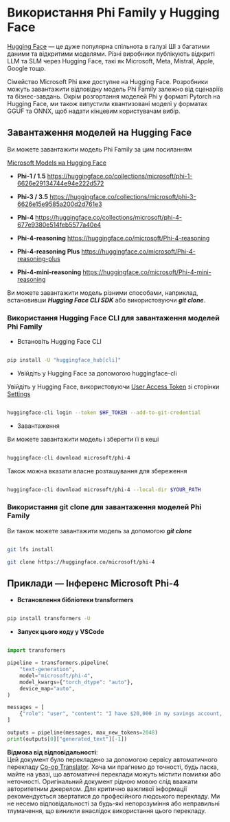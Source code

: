 <!--
CO_OP_TRANSLATOR_METADATA:
{
  "original_hash": "624fe133fba62773979d45f54519f7bb",
  "translation_date": "2025-07-16T18:55:54+00:00",
  "source_file": "md/01.Introduction/02/01.HF.md",
  "language_code": "uk"
}
-->
# **Використання Phi Family у Hugging Face**


[Hugging Face](https://huggingface.co/) — це дуже популярна спільнота в галузі ШІ з багатими даними та відкритими моделями. Різні виробники публікують відкриті LLM та SLM через Hugging Face, такі як Microsoft, Meta, Mistral, Apple, Google тощо.

Сімейство Microsoft Phi вже доступне на Hugging Face. Розробники можуть завантажити відповідну модель Phi Family залежно від сценаріїв та бізнес-завдань. Окрім розгортання моделей Phi у форматі Pytorch на Hugging Face, ми також випустили квантизовані моделі у форматах GGUF та ONNX, щоб надати кінцевим користувачам вибір.


## **Завантаження моделей на Hugging Face**

Ви можете завантажити модель Phi Family за цим посиланням

[Microsoft Models на Hugging Face](https://huggingface.co/microsoft)

-  **Phi-1 / 1.5** https://huggingface.co/collections/microsoft/phi-1-6626e29134744e94e222d572

-  **Phi-3 / 3.5** https://huggingface.co/collections/microsoft/phi-3-6626e15e9585a200d2d761e3

-  **Phi-4** https://huggingface.co/collections/microsoft/phi-4-677e9380e514feb5577a40e4

- **Phi-4-reasoning** https://huggingface.co/microsoft/Phi-4-reasoning

- **Phi-4-reasoning Plus** https://huggingface.co/microsoft/Phi-4-reasoning-plus 

- **Phi-4-mini-reasoning** https://huggingface.co/microsoft/Phi-4-mini-reasoning

Ви можете завантажити модель різними способами, наприклад, встановивши ***Hugging Face CLI SDK*** або використовуючи ***git clone***.

### **Використання Hugging Face CLI для завантаження моделей Phi Family**

- Встановіть Hugging Face CLI

```bash

pip install -U "huggingface_hub[cli]"

```

- Увійдіть у Hugging Face за допомогою huggingface-cli

Увійдіть у Hugging Face, використовуючи [User Access Token](https://huggingface.co/docs/hub/security-tokens) зі сторінки [Settings](https://huggingface.co/settings/tokens)


```bash

huggingface-cli login --token $HF_TOKEN --add-to-git-credential

```

- Завантаження


Ви можете завантажити модель і зберегти її в кеші

```bash

huggingface-cli download microsoft/phi-4

```

Також можна вказати власне розташування для збереження


```bash

huggingface-cli download microsoft/phi-4 --local-dir $YOUR_PATH

```


### **Використання git clone для завантаження моделей Phi Family**

Ви також можете завантажити модель за допомогою ***git clone***

```bash

git lfs install

git clone https://huggingface.co/microsoft/phi-4

```

## **Приклади — Інференс Microsoft Phi-4**

- **Встановлення бібліотеки transformers**

```bash

pip install transformers -U

```

- **Запуск цього коду у VSCode**

```python

import transformers

pipeline = transformers.pipeline(
    "text-generation",
    model="microsoft/phi-4",
    model_kwargs={"torch_dtype": "auto"},
    device_map="auto",
)

messages = [
    {"role": "user", "content": "I have $20,000 in my savings account, where I receive a 4% profit per year and payments twice a year. Can you please tell me how long it will take for me to become a millionaire? Also, can you please explain the math step by step as if you were explaining it to an uneducated person?"},
]

outputs = pipeline(messages, max_new_tokens=2048)
print(outputs[0]["generated_text"][-1])

```

**Відмова від відповідальності**:  
Цей документ було перекладено за допомогою сервісу автоматичного перекладу [Co-op Translator](https://github.com/Azure/co-op-translator). Хоча ми прагнемо до точності, будь ласка, майте на увазі, що автоматичні переклади можуть містити помилки або неточності. Оригінальний документ рідною мовою слід вважати авторитетним джерелом. Для критично важливої інформації рекомендується звертатися до професійного людського перекладу. Ми не несемо відповідальності за будь-які непорозуміння або неправильні тлумачення, що виникли внаслідок використання цього перекладу.